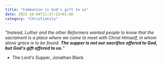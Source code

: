 ```yaml
---
title: "Communion is God's gift to us"
date: 2023-10-04T11:57:52+01:00
category: "Christianity"
---
```


*"Instead, Luther and the other Reformers wanted people to know
that the sacrament is a place where we come to meet with Christ 
Himself, in whom alone grace is to be found. **The supper is not
our sacrifice offered to God, but God's gift offered to us.**"*
- The Lord's Supper, Jonathan Black
